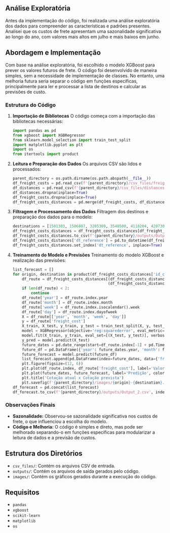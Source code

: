 ## Análise Exploratória

Antes da implementação do código, foi realizada uma análise exploratória dos dados para compreender as características e padrões presentes. Analisei que os custos de frete apresentam uma sazonalidade significativa ao longo do ano, com valores mais altos em julho e mais baixos em junho.

## Abordagem e Implementação

Com base na análise exploratória, foi escolhido o modelo XGBoost para prever os valores futuros de frete. O código foi desenvolvido de maneira simples, sem a necessidade de implementação de classes. No entanto, uma melhoria futura seria separar o código em funções específicas, principalmente para ler e processar a lista de destinos e calcular as previsões de custo.

### Estrutura do Código

1. **Importação de Bibliotecas**
   O código começa com a importação das bibliotecas necessárias:
   ```python
   import pandas as pd
   from xgboost import XGBRegressor
   from sklearn.model_selection import train_test_split
   import matplotlib.pyplot as plt
   import os
   from itertools import product
   ```

2. **Leitura e Preparação dos Dados**
   Os arquivos CSV são lidos e processados:
   ```python
   parent_directory = os.path.dirname(os.path.abspath(__file__))
   df_freight_costs = pd.read_csv(f'{parent_directory}/csv_files/freight_costs.csv', delimiter=';', decimal=',')
   df_distances = pd.read_csv(f'{parent_directory}/csv_files/distances.csv', delimiter=';', decimal=',')
   df_distances.dropna(inplace=True)
   df_freight_costs.dropna(inplace=True)
   df_freight_costs_distances = pd.merge(df_freight_costs, df_distances, on=['id_city_origin', 'id_city_destination'])
   ```

3. **Filtragem e Processamento dos Dados**
   Filtragem dos destinos e preparação dos dados para o modelo:
   ```python
   destinations = [1501303, 1506807, 3205309, 3548500, 4118204, 4207304, 4216206, 4315602]
   df_freight_costs_distances = df_freight_costs_distances[df_freight_costs_distances['id_city_destination'].isin(destinations)]
   df_freight_costs_distances.to_csv(f'{parent_directory}/outputs/Output_1.csv')
   df_freight_costs_distances['dt_reference'] = pd.to_datetime(df_freight_costs_distances['dt_reference'], format='%d/%m/%Y')
   df_freight_costs_distances.set_index('dt_reference', inplace=True)
   ```

4. **Treinamento do Modelo e Previsões**
   Treinamento do modelo XGBoost e realização das previsões:
   ```python
   list_forecast = []
   for origin, destination in product(df_freight_costs_distances['id_city_origin'].unique(), destinations):
       df_route = df_freight_costs_distances[(df_freight_costs_distances['id_city_origin'] == origin) & 
                                             (df_freight_costs_distances['id_city_destination'] == destination)].sort_values(by='dt_reference')
       if len(df_route) < 2:
           continue
       df_route['year'] = df_route.index.year
       df_route['month'] = df_route.index.month
       df_route['week'] = df_route.index.isocalendar().week
       df_route['day'] = df_route.index.dayofweek
       X = df_route[['year', 'month', 'week', 'day']]
       y = df_route['freight_cost']
       X_train, X_test, y_train, y_test = train_test_split(X, y, test_size=0.2, random_state=42)
       model = XGBRegressor(objective='reg:squarederror', eval_metric='rmse')
       model.fit(X_train, y_train, eval_set=[(X_test, y_test)], verbose=True)
       y_pred = model.predict(X_test)
       future_dates = pd.date_range(start=df_route.index[-1] + pd.Timedelta(weeks=1), periods=52, freq='W')
       future_df = pd.DataFrame({'year': future_dates.year, 'month': future_dates.month, 'week': future_dates.isocalendar().week, 'day': future_dates.dayofweek}, index=future_dates)
       future_forecast = model.predict(future_df)
       list_forecast.append(pd.DataFrame(index=future_dates, data={'freight_cost': list(future_forecast), 'id_city_origin': [origin] * len(future_forecast), 'id_city_destination': [destination] * len(future_forecast)}))
       plt.figure(figsize=(12, 6))
       plt.plot(df_route.index, df_route['freight_cost'], label='Valor atual')
       plt.plot(future_dates, future_forecast, label='Predição', color='red')
       plt.title('Cotação atual x Cotação prevista')
       plt.savefig(f'{parent_directory}/images/{origin}-{destination}.png')
   df_forecast = pd.concat(list_forecast)
   df_forecast.to_csv(f'{parent_directory}/outputs/Output_2.csv', index_label='dt_reference')
   ```

### Observações Finais

- **Sazonalidade:** Observou-se sazonalidade significativa nos custos de frete, o que influenciou a escolha do modelo.
- **Código e Melhoria:** O código é simples e direto, mas pode ser melhorado separando-o em funções específicas para modularizar a leitura de dados e a previsão de custos.

## Estrutura dos Diretórios

- `csv_files/`: Contém os arquivos CSV de entrada.
- `outputs/`: Contém os arquivos de saída gerados pelo código.
- `images/`: Contém os gráficos gerados durante a execução do código.

## Requisitos

- `pandas`
- `xgboost`
- `scikit-learn`
- `matplotlib`
- `os`